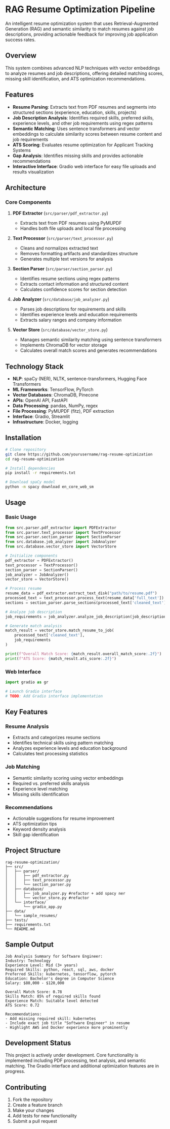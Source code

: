 # RAG Resume Optimization Pipeline

An intelligent resume optimization system that uses Retrieval-Augmented Generation (RAG) and semantic similarity to match resumes against job descriptions, providing actionable feedback for improving job application success rates.

## Overview

This system combines advanced NLP techniques with vector embeddings to analyze resumes and job descriptions, offering detailed matching scores, missing skill identification, and ATS optimization recommendations.

## Features

- **Resume Parsing**: Extracts text from PDF resumes and segments into structured sections (experience, education, skills, projects)
- **Job Description Analysis**: Identifies required skills, preferred skills, experience levels, and other job requirements using regex patterns
- **Semantic Matching**: Uses sentence transformers and vector embeddings to calculate similarity scores between resume content and job requirements
- **ATS Scoring**: Evaluates resume optimization for Applicant Tracking Systems
- **Gap Analysis**: Identifies missing skills and provides actionable recommendations
- **Interactive Interface**: Gradio web interface for easy file uploads and results visualization

## Architecture

### Core Components

1. **PDF Extractor** (`src/parser/pdf_extractor.py`)
   - Extracts text from PDF resumes using PyMUPDF
   - Handles both file uploads and local file processing

2. **Text Processor** (`src/parser/text_processor.py`)
   - Cleans and normalizes extracted text
   - Removes formatting artifacts and standardizes structure
   - Generates multiple text versions for analysis

3. **Section Parser** (`src/parser/section_parser.py`)
   - Identifies resume sections using regex patterns
   - Extracts contact information and structured content
   - Calculates confidence scores for section detection

4. **Job Analyzer** (`src/database/job_analyzer.py`)
   - Parses job descriptions for requirements and skills
   - Identifies experience levels and education requirements
   - Extracts salary ranges and company information

5. **Vector Store** (`src/database/vector_store.py`)
   - Manages semantic similarity matching using sentence transformers
   - Implements ChromaDB for vector storage
   - Calculates overall match scores and generates recommendations

## Technology Stack

- **NLP**: spaCy (NER), NLTK, sentence-transformers, Hugging Face Transformers
- **ML Frameworks**: TensorFlow, PyTorch
- **Vector Databases**: ChromaDB, Pinecone
- **APIs**: OpenAI API, FastAPI
- **Data Processing**: pandas, NumPy, regex
- **File Processing**: PyMUPDF (fitz), PDF extraction
- **Interface**: Gradio, Streamlit
- **Infrastructure**: Docker, logging

## Installation

```bash
# Clone repository
git clone https://github.com/yourusername/rag-resume-optimization
cd rag-resume-optimization

# Install dependencies
pip install -r requirements.txt

# Download spaCy model
python -m spacy download en_core_web_sm
```

## Usage

### Basic Usage

```python
from src.parser.pdf_extractor import PDFExtractor
from src.parser.text_processor import TextProcessor
from src.parser.section_parser import SectionParser
from src.database.job_analyzer import JobAnalyzer
from src.database.vector_store import VectorStore

# Initialize components
pdf_extractor = PDFExtractor()
text_processor = TextProcessor()
section_parser = SectionParser()
job_analyzer = JobAnalyzer()
vector_store = VectorStore()

# Process resume
resume_data = pdf_extractor.extract_text_disk("path/to/resume.pdf")
processed_text = text_processor.process_text(resume_data['full_text'])
sections = section_parser.parse_sections(processed_text['cleaned_text'])

# Analyze job description
job_requirements = job_analyzer.analyze_job_description(job_description_text)

# Generate match analysis
match_result = vector_store.match_resume_to_job(
    processed_text['cleaned_text'], 
    job_requirements
)

print(f"Overall Match Score: {match_result.overall_match_score:.2f}")
print(f"ATS Score: {match_result.ats_score:.2f}")
```

### Web Interface

```python
import gradio as gr

# Launch Gradio interface
# TODO: Add Gradio interface implementation
```

## Key Features

### Resume Analysis
- Extracts and categorizes resume sections
- Identifies technical skills using pattern matching
- Analyzes experience levels and education background
- Calculates text processing statistics

### Job Matching
- Semantic similarity scoring using vector embeddings
- Required vs. preferred skills analysis
- Experience level matching
- Missing skills identification

### Recommendations
- Actionable suggestions for resume improvement
- ATS optimization tips
- Keyword density analysis
- Skill gap identification

## Project Structure

```
rag-resume-optimization/
├── src/
│   ├── parser/
│   │   ├── pdf_extractor.py
│   │   ├── text_processor.py
│   │   └── section_parser.py
│   ├── database/
│   │   ├── job_analyzer.py #refactor + add spacy ner
│   │   └── vector_store.py #refactor
│   └── interface/
│       └── gradio_app.py
├── data/
│   └── sample_resumes/
├── tests/
├── requirements.txt
└── README.md
```

## Sample Output

```
Job Analysis Summary for Software Engineer:
Industry: Technology
Experience Level: Mid (3+ years)
Required Skills: python, react, sql, aws, docker
Preferred Skills: kubernetes, tensorflow, pytorch
Education: Bachelor's degree in Computer Science
Salary: $80,000 - $120,000

Overall Match Score: 0.78
Skills Match: 85% of required skills found
Experience Match: Suitable level detected
ATS Score: 0.72

Recommendations:
- Add missing required skill: kubernetes
- Include exact job title "Software Engineer" in resume
- Highlight AWS and Docker experience more prominently
```

## Development Status

This project is actively under development. Core functionality is implemented including PDF processing, text analysis, and semantic matching. The Gradio interface and additional optimization features are in progress.

## Contributing

1. Fork the repository
2. Create a feature branch
3. Make your changes
4. Add tests for new functionality
5. Submit a pull request
